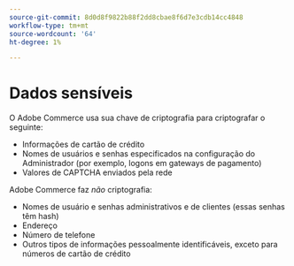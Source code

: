```yaml
---
source-git-commit: 8d0d8f9822b88f2dd8cbae8f6d7e3cdb14cc4848
workflow-type: tm+mt
source-wordcount: '64'
ht-degree: 1%

---
```

# Dados sensíveis

O Adobe Commerce usa sua chave de criptografia para criptografar o seguinte:

* Informações de cartão de crédito
* Nomes de usuários e senhas especificados na configuração do Administrador (por exemplo, logons em gateways de pagamento)
* Valores de CAPTCHA enviados pela rede

Adobe Commerce faz *não* criptografia:

* Nomes de usuário e senhas administrativos e de clientes (essas senhas têm hash)
* Endereço
* Número de telefone
* Outros tipos de informações pessoalmente identificáveis, exceto para números de cartão de crédito
